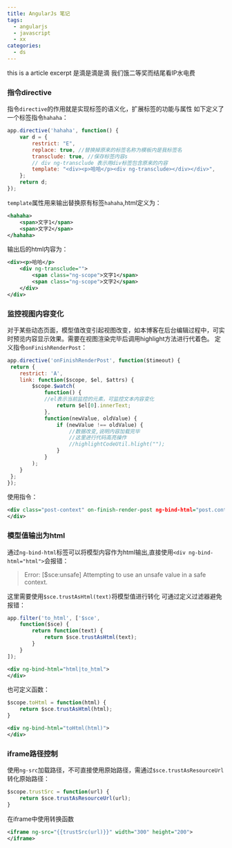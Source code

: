 ```yaml
---
title: AngularJs 笔记
tags:
  - angularjs
  - javascript
  - xx
categories:
  - ds
---
```

this is a article excerpt 是滴是滴是滴
我们饿二等奖而结尾看IP水电费
<!-- more --> 


### 指令directive
指令`directive`的作用就是实现标签的语义化，扩展标签的功能与属性
如下定义了一个标签指令`hahaha`：
```javascript
app.directive('hahaha', function() {
	var d = {
		restrict: "E",
		replace: true, //替换掉原来的标签名称为模板内是我标签名
		transclude: true, //保存标签内容s
		// div ng-transclude 表示用div标签包含原来的内容
		template: "<div><p>哈哈</p><div ng-transclude></div></div>", 
	};
	return d;
});
```
`template`属性用来输出替换原有标签`hahaha`,html定义为：
```xml
<hahaha>
    <span>文字1</span>
    <span>文字2</span>
</hahaha>
```
输出后的html内容为：
```xml
<div><p>哈哈</p>
	<div ng-transclude="">
    	<span class="ng-scope">文字1</span>
    	<span class="ng-scope">文字2</span>
	</div>
</div>
```

### 监控视图内容变化
对于某些动态页面，模型值改变引起视图改变，如本博客在后台编辑过程中，可实时预览内容显示效果。需要在视图渲染完毕后调用highlight方法进行代着色。
定义指令`onFinishRenderPost`：
```javascript
app.directive('onFinishRenderPost', function($timeout) {
 return {
	restrict: 'A',
	link: function($scope, $el, $attrs) {
		$scope.$watch(
			function() {
			//el表示当前监控的元素，可监控文本内容变化
				return $el[0].innerText; 
			},
			function(newValue, oldValue) {
				if (newValue !== oldValue) {
					//数据改变,说明内容加载完毕
					//这里进行代码高亮操作
					//highlightCodeUtil.hlight(""); 
				}
			}
		);
	}
 };
});
```
使用指令：
```xml
<div class="post-context" on-finish-render-post ng-bind-html="post.context|to_html">
</div>
```

### 模型值输出为html
通过`ng-bind-html`标签可以将模型内容作为html输出,直接使用`<div ng-bind-html="html">`会报错：

> Error: [$sce:unsafe] Attempting to use an unsafe value in a safe context.

这里需要使用`$sce.trustAsHtml(text)`将模型值进行转化
可通过定义过滤器避免报错：
```javascript
app.filter('to_html', ['$sce',
	function($sce) {
		return function(text) {
			return $sce.trustAsHtml(text);
		}
	}
]);
```
```xml
<div ng-bind-html="html|to_html">
</div>
```
也可定义函数：
```javascript
$scope.toHtml = function(html) {
	return $sce.trustAsHtml(html);
}
```
```xml
<div ng-bind-html="toHtml(html)">
</div>
```

### iframe路径控制
使用`ng-src`加载路径，不可直接使用原始路径，需通过`$sce.trustAsResourceUrl`转化原始路径：
```javascript
$scope.trustSrc = function(url) {
    return $sce.trustAsResourceUrl(url);
}
```
在iframe中使用转换函数
```xml
<iframe ng-src="{{trustSrc(url)}}" width="300" height="200">
</iframe>
```